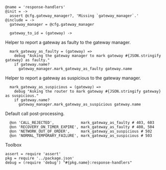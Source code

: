     @name = 'response-handlers'
    @init = ->
      assert @cfg.gateway_manager?, 'Missing `gateway_manager`.'
    @include = ->
      gateway_manager = @cfg.gateway_manager

      gateway_to_id = (gateway) ->

Helper to report a gateway as faulty to the gateway manager.

      mark_gateway_as_faulty = (gateway) =>
        debug "Asking the gateway manager to mark gateway #{JSON.stringify gateway} as faulty."
        if gateway.name?
          gateway_manager.mark_gateway_as_faulty gateway.name

Helper to report a gateway as suspicious to the gateway manager.

      mark_gateway_as_suspicious = (gateway) =>
        debug "Asking the router to mark gateway #{JSON.stringify gateway} as suspicious."
        if gateway.name?
          gateway_manager.mark_gateway_as_suspicious gateway.name

Default call post-processing.

      @on 'CALL_REJECTED',            mark_gateway_as_faulty # 403, 603
      @on 'RECOVERY_ON_TIMER_EXPIRE', mark_gateway_as_faulty # 408, 504
      @on 'NETWORK_OUT_OF_ORDER',     mark_gateway_as_suspicious # 502
      @on 'NORMAL_TEMPORARY_FAILURE', mark_gateway_as_suspicious # 503

Toolbox

    assert = require 'assert'
    pkg = require '../package.json'
    debug = (require 'debug') "#{pkg.name}:response-handlers"
